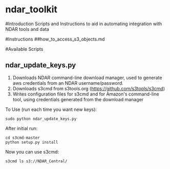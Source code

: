 ndar_toolkit
============

#Introduction
Scripts and Instructions to aid in automating integration with NDAR tools and data

#Instructions
##how_to_access_s3_objects.md

#Available Scripts
## ndar_update_keys.py
1. Downloads NDAR command-line download manager, used to generate aws credentials from an NDAR username/password.
2. Downloads s3cmd from s3tools.org (https://github.com/s3tools/s3cmd)
3. Writes configuration files for s3cmd and for Amazon's command-line tool, using credentials generated from the download manager

To Use (run each time you want new keys):
```shell
sudo python ndar_update_keys.py
```

After initial run:
```shell
cd s3cmd-master
python setup.py install
```

Now you can use s3cmd:
```shell
s3cmd ls s3://NDAR_Central/
```


